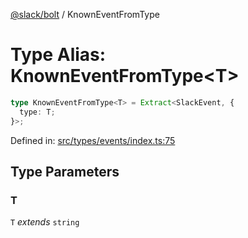 [@slack/bolt](../index.md) / KnownEventFromType

# Type Alias: KnownEventFromType\<T\>

```ts
type KnownEventFromType<T> = Extract<SlackEvent, {
  type: T;
}>;
```

Defined in: [src/types/events/index.ts:75](https://github.com/slackapi/bolt-js/blob/main/src/types/events/index.ts#L75)

## Type Parameters

### T

`T` *extends* `string`
